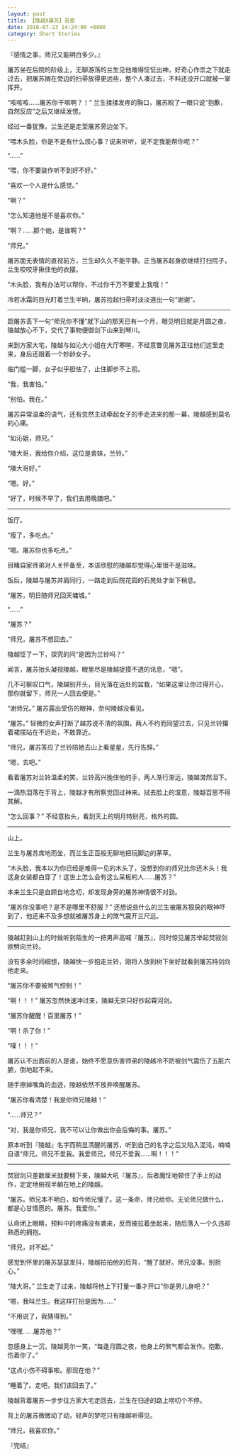 ```yaml
---
layout: post
title: 【陵越X屠苏】吾爱
date: 2016-07-23 14:24:00 +0800
category: Short Stories
---
```

『感情之事，师兄又能明白多少。』

屠苏坐在后院的阶级上，无聊游荡的兰生见他难得怔怔出神，好奇心作祟之下就走过去，把屠苏搁在旁边的扫帚放得更远些，整个人凑过去，不料还没开口就被一掌挥开。

“咳咳咳……屠苏你干嘛啊？！” 兰生揉揉发疼的胸口，屠苏睨了一眼只说“抱歉，自然反应”之后又继续发愣。

经过一番犹豫，兰生还是走至屠苏旁边坐下。

“喂木头脸，你是不是有什么烦心事？说来听听，说不定我能帮你呢？”

“……”

“喂，你不要装作听不到好不好。”

“喜欢一个人是什么感觉。”

“啊？”

“怎么知道他是不是喜欢你。”

“啊？……那个她，是谁啊？”

“师兄。”

屠苏面无表情的直视前方，兰生却久久不能平静。正当屠苏起身欲继续打扫院子，兰生咬咬牙揪住他的衣摆。

“木头脸，我有办法可以帮你，不过你千万不要爱上我哦！”

冷若冰霜的目光盯着兰生半晌，屠苏捡起扫帚时淡淡道出一句“谢谢”。

---

距屠苏丢下一句“师兄你不懂”就下山的那天已有一个月，眼见明日就是月圆之夜，陵越放心不下，交代了事物便御剑下山来到琴川。

来到方家大宅，陵越与如沁大小姐在大厅寒暄，不经意瞥见屠苏正往他们这里走来，身后还跟着一个妙龄女子。

临门槛一脚，女子似乎胆怯了，止住脚步不上前。

“我，我害怕。”

“别怕。我在。”

屠苏异常温柔的语气，还有忽然主动牵起女子的手走进来的那一幕，陵越感到莫名的心痛。

“如沁姐，师兄。”

“陵大哥，我给你介绍，这位是舍妹，兰铃。”

“陵大哥好。”

“嗯。好。”

“好了，时候不早了，我们去用晚膳吧。”

---

饭厅。

“瘦了，多吃点。”

“嗯。屠苏你也多吃点。”

目睹自家师弟对人关怀备至，本该欣慰的陵越却觉得心里很不是滋味。

饭后，陵越与屠苏并肩同行，一路走到后院花园的石凳处才坐下稍息。

“屠苏，明日随师兄回天墉城。”

“……”

“屠苏？”

“师兄，屠苏不想回去。”

陵越怔了一下，探究的问“是因为兰铃吗？”

闻言，屠苏抬头凝视陵越，眼里尽是陵越捉摸不透的讯息，“嗯”。

几不可察叹口气，陵越别开头，目光落在远处的盆栽，“如果这里让你过得开心，那你就留下，师兄一人回去便是。”

“谢师兄。” 屠苏露出受伤的眼神，奈何陵越没看见。

“屠苏。” 轻微的女声打断了越苏说不清的氛围，两人不约而同望过去，只见兰铃攥着裙摆站在不远处，不敢靠近。

“师兄，屠苏答应了兰铃陪她去山上看星星，先行告辞。”

“嗯，去吧。”

看着屠苏对兰铃温柔的笑，兰铃高兴挽住他的手，两人渐行渐远，陵越潸然泪下。

一滴热泪落在手背上，陵越才有所察觉回过神来。拭去脸上的湿意，陵越百思不得其解。

“怎么回事？” 不经意抬头，看到天上的明月特别亮，格外的圆。

---

山上。

兰生与屠苏席地而坐，而兰生正百般无聊地把玩脚边的茅草。

“木头脸，我本以为你已经是难得一见的木头了，没想到你的师兄比你还木头！我这身女装都白穿了！这世上怎么会有这么呆板的人……屠苏？”

本来兰生只是自顾自地念叨，却发现身旁的屠苏神情很不对劲。

“屠苏你没事吧？是不是哪里不舒服？” 还想说些什么的兰生被屠苏狠戾的眼神吓到了，他还来不及多想就被屠苏身上的煞气震开三尺远。

---

陵越赶到山上的时候听到陌生的一把男声高喊『屠苏』，同时惊见屠苏举起焚寂剑欲劈向兰铃。

没有多余时间细想，陵越快一步抱走兰铃，刚将人放到树下坐好就看到屠苏持剑向他走来。

“屠苏你不要被煞气控制！”

“啊！！！” 屠苏忽然快速冲过来，陵越无奈只好抄起霄河剑。

“屠苏你醒醒！百里屠苏！”

“啊！杀了你！”

“噗！！！”

屠苏认不出面前的人是谁，始终不愿意伤害师弟的陵越冷不防被剑气震伤了五脏六腑，倒地起不来。

随手擦掉嘴角的血迹，陵越依然不放弃唤醒屠苏。

“屠苏你看清楚！我是你师兄陵越！”

“……师兄？”

“对，我是你师兄，我不可以让你做出你会后悔的事。屠苏。”

原本听到『陵越』名字而稍显清醒的屠苏，听到自己的名字之后又陷入混沌，喃喃自语“师兄。师兄不爱我。我爱师兄，师兄不爱我……啊！！！”

---

焚寂剑只差数厘米就要劈下来，陵越大吼『屠苏』，后者魔怔地顿住了手上的动作，定定地俯视半躺在地上的陵越。

“屠苏。师兄本不明白，如今师兄懂了。这一条命，师兄给你。无论师兄做什么，都是心甘情愿的。屠苏。我爱你。”

认命闭上眼睛，预料中的疼痛没有袭来，反而被拉着坐起来，随后落入一个久违却熟悉的拥抱。

“师兄，对不起。”

感觉到怀里的屠苏瑟瑟发抖，陵越拍拍他的后背，“醒了就好。师兄没事。别担心。”

“陵大哥。” 兰生走了过来，陵越将他上下打量一番才开口“你是男儿身吧？”

“嗯，我叫兰生。我这样打扮是因为……”

“不用说了，我猜得到。”

“嘿嘿……屠苏他？”

忽感身上一沉，陵越莞尔一笑，“每逢月圆之夜，他身上的煞气都会发作。抱歉，伤着你了。”

“这点小伤不碍事啦。那现在他？”

“睡着了。走吧，我们该回去了。”

陵越背着屠苏一步步往方家大宅走回去，兰生在归途的路上唠叨个不停。

背上的屠苏微微动了动，轻声的梦呓只有陵越听得见。

“师兄，我喜欢你。”

『完结』
